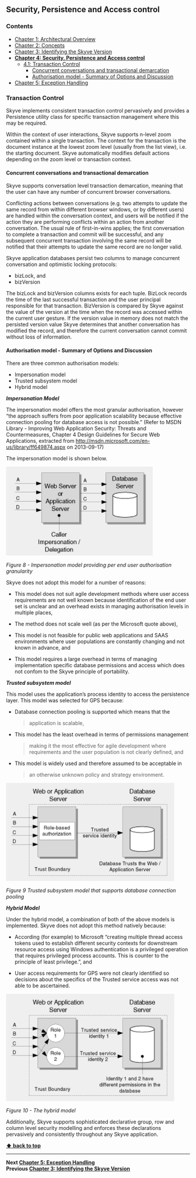 ## Security, Persistence and Access control

### Contents

* [Chapter 1: Architectural Overview](../README.md)
* [Chapter 2: Concepts](./../chapters/concepts.md)
* [Chapter 3: Identifying the Skyve Version](./../chapters/concepts.md)
* **[Chapter 4: Security, Persistence and Access control](#security-persistence-and-access-control)**
  * [4.1: Transaction Control](#transaction-control)
    * [Concurrent conversations and transactional demarcation](#concurrent-conversations-and-transactional-demarcation)
    * [Authorisation model - Summary of Options and Discussion](#authorisation-model---summary-of-options-and-discussion)
* [Chapter 5: Exception Handling](./../chapters/exception-handling.md)

### Transaction Control

Skyve implements consistent transaction control pervasively and provides
a Persistence utility class for specific transaction management where
this may be required.

Within the context of user interactions, Skyve supports n-level zoom
contained within a single transaction. The context for the transaction
is the document instance at the lowest zoom level (usually from the list
view), i.e. the starting document. Skyve automatically modifies default
actions depending on the zoom level or transaction context.

#### Concurrent conversations and transactional demarcation

Skyve supports conversation level transaction demarcation, meaning that
the user can have any number of concurrent browser conversations.

Conflicting actions between conversations (e.g. two attempts to update
the same record from within different browser windows, or by different
users) are handled within the conversation context, and users will be
notified if the action they are performing conflicts within an action
from another conversation. The usual rule of first-in-wins applies; the
first conversation to complete a transaction and commit will be
successful, and any subsequent concurrent transaction involving the same
record will be notified that their attempts to update the same record
are no longer valid.

Skyve application databases persist two columns to manage concurrent
conversation and optimistic locking protocols:

* bizLock, and
* bizVersion

The bizLock and bizVersion columns exists for each tuple. BizLock
records the time of the last successful transaction and the user
principal responsible for that transaction. BizVersion is compared by
Skyve against the value of the version at the time when the record was
accessed within the current user gesture. If the version value in memory
does not match the persisted version value Skyve determines that another
conversation has modified the record, and therefore the current
conversation cannot commit without loss of information.

#### Authorisation model - Summary of Options and Discussion

There are three common authorisation models:

* Impersonation model
* Trusted subsystem model
* Hybrid model

***Impersonation Model***

The impersonation model offers the most granular authorisation, however
“the approach suffers from poor application scalability because
effective connection pooling for database access is not possible.”
(Refer to MSDN Library - Improving Web Application Security: Threats and
Countermeasures, Chapter 4 Design Guidelines for Secure Web
Applications, extracted from
http://msdn.microsoft.com/en-us/library/ff649874.aspx on 2013-09-17)

The impersonation model is shown below.

![Figure 8](media/image30.png "Figure 8 Impersonation model providing per end user authorisation granularity")

_Figure 8 - Impersonation model providing per end user authorisation
granularity_

Skyve does not adopt this model for a number of reasons:

-   This model does not suit agile development methods where user access
    requirements are not well known because identification of the end
    user set is unclear and an overhead exists in managing authorisation
    levels in multiple places,

-   The method does not scale well (as per the Microsoft quote above),

-   This model is not feasible for public web applications and SAAS
    environments where user populations are constantly changing and not
    known in advance, and

-   This model requires a large overhead in terms of managing
    implementation specific database permissions and access which does
    not confom to the Skyve principle of portability.

***Trusted subsystem model***

This model uses the application’s process identity to access the
persistence layer. This model was selected for GPS because:

-   Database connection pooling is supported which means that the
    > application is scalable,

-   This model has the least overhead in terms of permissions management
    > making it the most effective for agile development where
    > requirements and the user population is not clearly defined, and

-   This model is widely used and therefore assumed to be acceptable in
    > an otherwise unknown policy and strategy environment.

![Figure 9](media/image31.png "Figure 9 Trusted subsystem model that supports database connection pooling")

_Figure 9 Trusted subsystem model that supports database connection
pooling_

***Hybrid Model***

Under the hybrid model, a combination of both of the above models is
implemented. Skyve does not adopt this method natively because:

-   According (for example) to Microsoft “creating multiple thread
    access tokens used to establish different security contexts for
    downstream resource access using Windows authentication is a
    privileged operation that requires privileged process accounts. This
    is counter to the principle of least privilege.”, and

-   User access requirements for GPS were not clearly identified so
    decisions about the specifics of the Trusted service access was not
    able to be ascertained.

![Figure 10](media/image32.png "Figure 10 The hybrid model")

_Figure 10 - The hybrid model_

Additionally, Skyve supports sophisticated declarative group, row and
column level security modelling and enforces these declarations
pervasively and consistently throughout any Skyve application.

**[⬆ back to top](#contents)**

---
**Next [Chapter 5: Exception Handling](./../chapters/exception-handling.md)**  
**Previous [Chapter 3: Identifying the Skyve Version](./../chapters/concepts.md)**  
